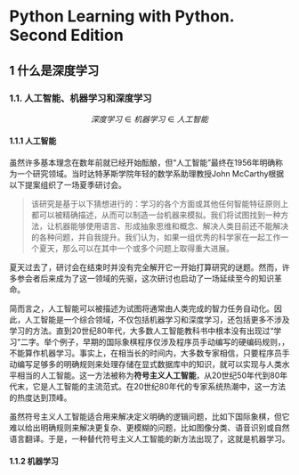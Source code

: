 # Python Learning with Python. Second Edition

## 1 什么是深度学习

### 1.1. 人工智能、机器学习和深度学习

$$深度学习\in 机器学习\in 人工智能$$

#### 1.1.1 人工智能

虽然许多基本理念在数年前就已经开始酝酿，但“人工智能”最终在1956年明确称为一个研究领域。当时达特茅斯学院年轻的数学系助理教授John McCarthy根据以下提案组织了一场夏季研讨会。

>该研究是基于以下猜想进行的：学习的各个方面或其他任何智能特征原则上都可以被精确描述，从而可以制造一台机器来模拟。我们将试图找到一种方法，让机器能够使用语言、形成抽象思维和概念、解决人类目前还不能解决的各种问题，并自我提升。我们认为，如果一组优秀的科学家在一起工作一个夏天，那么可以在其中一个或多个问题上取得重大进展。

夏天过去了，研讨会在结束时并没有完全解开它一开始打算研究的谜题。然而，许多参会者后来成为了这一领域的先驱，这次研讨也启动了一场延续至今的知识革命。

简而言之，人工智能可以被描述为试图将通常由人类完成的智力任务自动化。因此，人工智能是一个综合领域，不仅包括机器学习和深度学习，还包括更多不涉及学习的方法。直到20世纪80年代，大多数人工智能教科书中根本没有出现过“学习”二字。举个例子，早期的国际象棋程序仅涉及程序员手动编写的硬编码规则，，不能算作机器学习。事实上，在相当长的时间内，大多数专家相信，只要程序员手动编写足够多的明确规则来处理存储在显式数据库中的知识，就可以实现与人类水平相当的人工智能。这一方法被称为**符号主义人工智能**，从20世纪50年代到80年代末，它是人工智能的主流范式。在20世纪80年代的专家系统热潮中，这一方法的热度达到顶峰。

虽然符号主义人工智能适合用来解决定义明确的逻辑问题，比如下国际象棋，但它难以给出明确规则来解决更复杂、更模糊的问题，比如图像分类、语音识别或自然语言翻译。于是，一种替代符号主义人工智能的新方法出现了，这就是机器学习。

#### 1.1.2 机器学习


